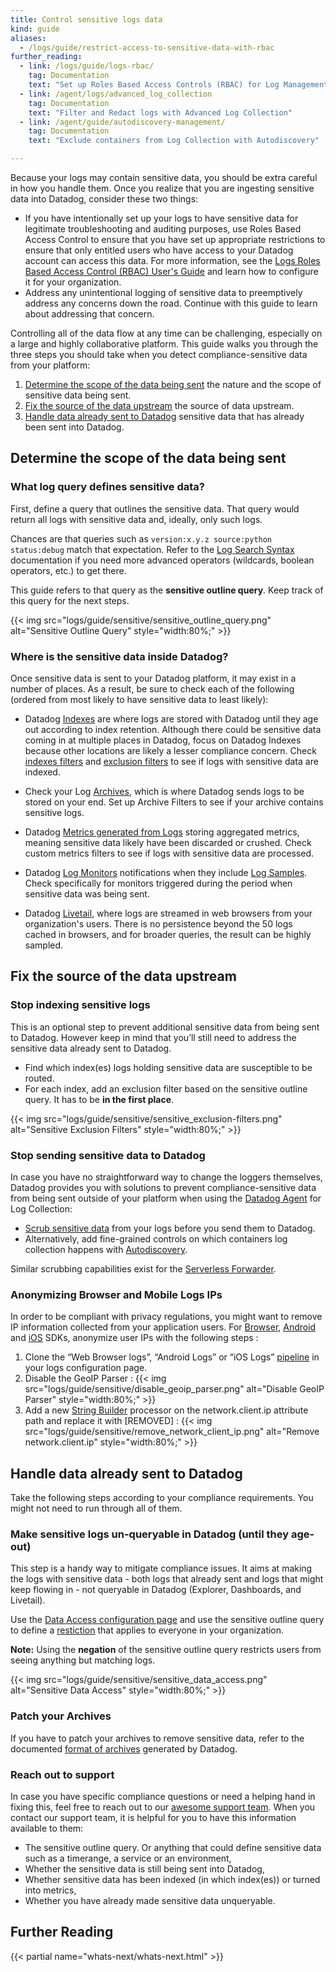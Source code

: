 ```yaml
---
title: Control sensitive logs data 
kind: guide
aliases:
  - /logs/guide/restrict-access-to-sensitive-data-with-rbac
further_reading:
  - link: /logs/guide/logs-rbac/
    tag: Documentation
    text: "Set up Roles Based Access Controls (RBAC) for Log Management"
  - link: /agent/logs/advanced_log_collection
    tag: Documentation
    text: "Filter and Redact logs with Advanced Log Collection"
  - link: /agent/guide/autodiscovery-management/
    tag: Documentation
    text: "Exclude containers from Log Collection with Autodiscovery"

---
```


Because your logs may contain sensitive data, you should be extra careful in how you handle them. Once you realize that you are ingesting sensitive data into Datadog, consider these two things:

- If you have intentionally set up your logs to have sensitive data for legitimate troubleshooting and auditing purposes, use Roles Based Access Control to ensure that you have set up appropriate restrictions to ensure that only entitled users who have access to your Datadog account can access this data. For more information, see the [Logs Roles Based Access Control (RBAC) User's Guide][1] and learn how to configure it for your organization.
- Address any unintentional logging of sensitive data to preemptively address any concerns down the road. Continue with this guide to learn about addressing that concern.

Controlling all of the data flow at any time can be challenging, especially on a large and highly collaborative platform. This guide walks you through the three steps you should take when you detect compliance-sensitive data from your platform:

1. [Determine the scope of the data being sent](#determine-the-scope-of-the-data-being-sent) the nature and the scope of sensitive data being sent.
2. [Fix the source of the data upstream](#fix-the-source-of-the-data-upstream) the source of data upstream.
3. [Handle data already sent to Datadog](#handle-data-already-sent-to-datadog) sensitive data that has already been sent into Datadog.


## Determine the scope of the data being sent

### What log query defines sensitive data?

First, define a query that outlines the sensitive data. That query would return all logs with sensitive data and, ideally, only such logs. 

Chances are that queries such as `version:x.y.z source:python status:debug` match that expectation. Refer to the [Log Search Syntax][2] documentation if you need more advanced operators (wildcards, boolean operators, etc.) to get there.

This guide refers to that query as the **sensitive outline query**. Keep track of this query for the next steps.

{{< img src="logs/guide/sensitive/sensitive_outline_query.png" alt="Sensitive Outline Query" style="width:80%;" >}}

### Where is the sensitive data inside Datadog?

Once sensitive data is sent to your Datadog platform, it may exist in a number of places. As a result, be sure to check each of the following (ordered from most likely to have sensitive data to least likely):

* Datadog [Indexes][3] are where logs are stored with Datadog until they age out according to index retention. Although there could be sensitive data coming in at multiple places in Datadog, focus on Datadog Indexes because other locations are likely a lesser compliance concern. Check [indexes filters][4] and [exclusion filters][5] to see if logs with sensitive data are indexed.

* Check your Log [Archives][6], which is where Datadog sends logs to be stored on your end. Set up Archive Filters to see if your archive contains sensitive logs.

* Datadog [Metrics generated from Logs][7] storing aggregated metrics, meaning sensitive data likely have been discarded or crushed. Check custom metrics filters to see if logs with sensitive data are processed.

* Datadog [Log Monitors][8] notifications when they include [Log Samples][9]. Check specifically for monitors triggered during the period when sensitive data was being sent. 

* Datadog [Livetail][10], where logs are streamed in web browsers from your organization's users. There is no persistence beyond the 50 logs cached in browsers, and for broader queries, the result can be highly sampled.


## Fix the source of the data upstream

### Stop indexing sensitive logs

This is an optional step to prevent additional sensitive data from being sent to Datadog. However keep in mind that you’ll still need to address the sensitive data already sent to Datadog.

* Find which index(es) logs holding sensitive data are susceptible to be routed.
* For each index, add an exclusion filter based on the sensitive outline query. It has to be **in the first place**. 

{{< img src="logs/guide/sensitive/sensitive_exclusion-filters.png" alt="Sensitive Exclusion Filters" style="width:80%;" >}}


### Stop sending sensitive data to Datadog

In case you have no straightforward way to change the loggers themselves, Datadog provides you with solutions to prevent compliance-sensitive data from being sent outside of your platform when using the [Datadog Agent][11] for Log Collection:

* [Scrub sensitive data][12] from your logs before you send them to Datadog.
* Alternatively, add fine-grained controls on which containers log collection happens with [Autodiscovery][13].

Similar scrubbing capabilities exist for the [Serverless Forwarder][14].

### Anonymizing Browser and Mobile Logs IPs

In order to be compliant with privacy regulations, you might want to remove IP information collected from your application users. For [Browser][15], [Android][16] and [iOS][17] SDKs, anonymize user IPs with the following steps :

1. Clone the “Web Browser logs”, “Android Logs” or “iOS Logs” [pipeline][18] in your logs configuration page.
2. Disable the GeoIP Parser :
{{< img src="logs/guide/sensitive/disable_geoip_parser.png" alt="Disable GeoIP Parser" style="width:80%;" >}}
3. Add a new [String Builder][19] processor on the network.client.ip attribute path and replace it with [REMOVED] :
{{< img src="logs/guide/sensitive/remove_network_client_ip.png" alt="Remove network.client.ip" style="width:80%;" >}}

## Handle data already sent to Datadog

Take the following steps according to your compliance requirements. You might not need to run through all of them.

### Make sensitive logs un-queryable in Datadog (until they age-out)

This step is a handy way to mitigate compliance issues. It aims at making the logs with sensitive data - both logs that already sent and logs that might keep flowing in - not queryable in Datadog (Explorer, Dashboards, and Livetail). 

Use the [Data Access configuration page][20] and use the sensitive outline query to define a [restiction][21] that applies to everyone in your organization. 

**Note:** Using the **negation** of the sensitive outline query restricts users from seeing anything but matching logs.  

{{< img src="logs/guide/sensitive/sensitive_data_access.png" alt="Sensitive Data Access" style="width:80%;" >}}


### Patch your Archives

If you have to patch your archives to remove sensitive data, refer to the documented [format of archives][22] generated by Datadog.


### Reach out to support 

In case you have specific compliance questions or need a helping hand in fixing this, feel free to reach out to our [awesome support team][23]. When you contact our support team, it is helpful for you to have this information available to them:

* The sensitive outline query. Or anything that could define sensitive data such as a timerange, a service or an environment,
* Whether the sensitive data is still being sent into Datadog,
* Whether sensitive data has been indexed (in which index(es)) or turned into metrics,
* Whether you have already made sensitive data unqueryable.


## Further Reading

{{< partial name="whats-next/whats-next.html" >}}


[1]: /logs/guide/logs-rbac/
[2]: /logs/search_syntax/
[3]: /logs/indexes
[4]: /logs/indexes#indexes-filters
[5]: /logs/indexes#exclusion-filters
[6]: /logs/archives
[7]: /logs/logs_to_metrics/
[8]: /monitors/monitor_types/log/
[9]: /monitors/monitor_types/log/#notifications
[10]: /logs/explorer/live_tail/
[11]: /agent/
[12]: /agent/logs/advanced_log_collection/?tab=configurationfile#scrub-sensitive-data-from-your-logs
[13]: /agent/guide/autodiscovery-management/?tab=containerizedagent
[14]: /serverless/forwarder#log-forwarding-optional
[15]: /logs/log_collection/javascript/#pagetitle
[16]: /logs/log_collection/android/?tab=us#pagetitle
[17]: /logs/log_collection/ios/?tab=cocoapods#pagetitle
[18]: /logs/processing/pipelines/#pipelines-goal
[19]: /logs/processing/processors/?tab=ui#string-builder-processor
[20]: https://app.datadoghq.com/logs/pipelines/data-access
[21]: /account_management/rbac/permissions/?tab=ui#logs_read_data
[22]: /logs/archives/?tab=awss3#format-of-the-archives
[23]: /help/
